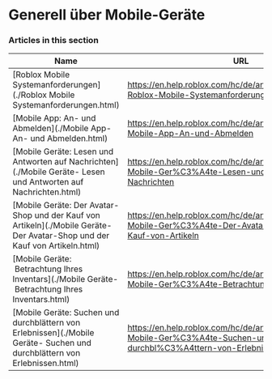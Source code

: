 # Generell über Mobile-Geräte  
### Articles in this section
Name|URL
-|-
[Roblox Mobile Systemanforderungen](./Roblox Mobile Systemanforderungen.html) |https://en.help.roblox.com/hc/de/articles/203625474-Roblox-Mobile-Systemanforderungen
[Mobile App: An- und Abmelden](./Mobile App- An- und Abmelden.html) |https://en.help.roblox.com/hc/de/articles/203313450-Mobile-App-An-und-Abmelden
[Mobile Geräte: Lesen und Antworten auf Nachrichten](./Mobile Geräte- Lesen und Antworten auf Nachrichten.html) |https://en.help.roblox.com/hc/de/articles/203313550--Mobile-Ger%C3%A4te-Lesen-und-Antworten-auf-Nachrichten
[Mobile Geräte: Der Avatar-Shop und der Kauf von Artikeln](./Mobile Geräte- Der Avatar-Shop und der Kauf von Artikeln.html) |https://en.help.roblox.com/hc/de/articles/203313500-Mobile-Ger%C3%A4te-Der-Avatar-Shop-und-der-Kauf-von-Artikeln
[Mobile Geräte:  Betrachtung Ihres Inventars](./Mobile Geräte-  Betrachtung Ihres Inventars.html) |https://en.help.roblox.com/hc/de/articles/360000344426-Mobile-Ger%C3%A4te-Betrachtung-Ihres-Inventars
[Mobile Geräte: Suchen und durchblättern von Erlebnissen](./Mobile Geräte- Suchen und durchblättern von Erlebnissen.html) |https://en.help.roblox.com/hc/de/articles/203313460-Mobile-Ger%C3%A4te-Suchen-und-durchbl%C3%A4ttern-von-Erlebnissen